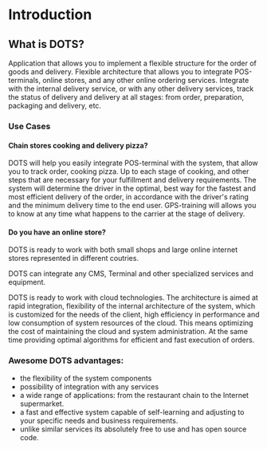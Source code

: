 # Introduction

## What is DOTS?

Application that allows you to implement a flexible structure for the order of goods and delivery.
Flexible architecture that allows you to integrate POS-terminals, online stores, and any other online ordering services.
Integrate with the internal delivery service, or with any other delivery services, track the status of delivery and delivery at all stages: from order, preparation, packaging and delivery, etc.

### Use Cases
#### Chain stores cooking and delivery pizza?

DOTS will help you easily integrate POS-terminal with the system, that allow you to track order, cooking pizza. 
Up to each stage of cooking, and other steps that are necessary for your fulfillment and delivery requirements. 
The system will determine the driver in the optimal, best way for the fastest and most efficient delivery of the order, 
in accordance with the driver's rating and the minimum delivery time to the end user. 
GPS-training will allows you to know at any time what happens to the carrier at the stage of delivery.

#### Do you have an online store?

DOTS is ready to work with both small shops and large online internet stores represented in different coutries.

DOTS can integrate any CMS, Terminal and other specialized services and equipment.

DOTS is ready to work with cloud technologies.
The architecture is aimed at rapid integration, flexibility of the internal architecture of the system, which is customized for the needs of the client, high efficiency in performance and low consumption of system resources of the cloud.
This means optimizing the cost of maintaining the cloud and system administration.
At the same time providing optimal algorithms for efficient and fast execution of orders.

### Awesome DOTS advantages:
* the flexibility of the system components
* possibility of integration with any services
* a wide range of applications: from the restaurant chain to the Internet supermarket.
* a fast and effective system capable of self-learning and adjusting to your specific needs and business requirements.
* unlike similar services its absolutely free to use and has open source code.
